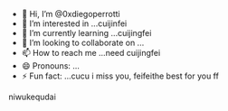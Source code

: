 - 👋 Hi, I’m @0xdiegoperrotti
- 👀 I’m interested in ...cuijinfei
- 🌱 I’m currently learning ...cuijingfei
- 💞️ I’m looking to collaborate on ...
- 📫 How to reach me ...need cuijingfei
- 😄 Pronouns: ...
- ⚡ Fun fact: ...cucu
i miss you, feifeithe best for you ff
<!---cool guyyou and fsifengzhengbanizhuiamily,you are my family
0xdiegoperrotti/0xdiegoperrotti is a ✨ special ✨ repository because its `README.md` (this file) appears on your GitHub profile.
You can click the Preview link to take a look at your changes.
--->
niwukequdai

